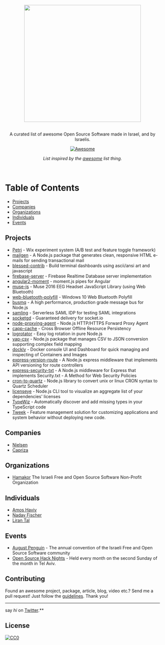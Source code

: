 <br/>
<div align="center">
  <img width="380px" src="https://user-images.githubusercontent.com/316371/32943363-8b8962e4-cb94-11e7-843c-b2392d947a79.png">

</div>
<br/>
<div align="center">

A curated list of awesome Open Source Software made in Israel, and by Israelis.

[![Awesome](https://awesome.re/badge.svg)](https://awesome.re)

 *List inspired by the [awesome](https://github.com/sindresorhus/awesome) list thing.*

</div>
<br/>

# Table of Contents

- [Projects](#projects)
- [Companies](#companies)
- [Organizations](#organizations)
- [Individuals](#individuals)
- [Events](#events)

## Projects
* [Petri](http://wix.github.io/petri) - Wix experiment system (A/B test and feature toggle framework)
* [mailgen](https://github.com/eladnava/mailgen) - A Node.js package that generates clean, responsive HTML e-mails for sending transactional mail
* [blessed-contrib](https://github.com/yaronn/blessed-contrib) - Build terminal dashboards using ascii/ansi art and javascript
* [firebase-server](https://github.com/urish/firebase-server) - Firebase Realtime Database server implementation
* [angular2-moment](https://github.com/urish/angular2-moment) - moment.js pipes for Angular
* [muse-js](https://github.com/urish/muse-js) - Muse 2016 EEG Headset JavaScript Library (using Web Bluetooth)
* [web-bluetooth-polyfill](https://github.com/urish/web-bluetooth-polyfill) - Windows 10 Web Bluetooth Polyfill
* [busmq](https://github.com/capriza/node-busmq) - A high performance, production grade message bus for Node.js
* [samling](https://github.com/capriza/samling) - Serverless SAML IDP for testing SAML integrations
* [socketgd](https://github.com/capriza/socketgd) - Guaranteed delivery for socket.io
* [node-proxying-agent](https://github.com/capriza/node-proxying-agent) - Node.js HTTP/HTTPS Forward Proxy Agent
* [capp-cache](https://github.com/capriza/capp-cache) - Cross Browser Offline Resource Persistency
* [logrotator](https://github.com/capriza/logrotator) - Easy log rotation in pure Node.js
* [yap-csv](https://github.com/nielsen-oss/yap-csv) - Node.js package that manages CSV to JSON conversion supporting complex field mapping
* [dockly](https://github.com/lirantal/dockly) - Docker console UI and Dashboard for quick managing and inspecting of Containers and Images
* [express-version-route](https://github.com/lirantal/express-version-route) - A Node.js express middleware that implements API versioning for route controllers
* [express-security-txt](https://github.com/lirantal/express-security-txt) - A Node.js middleware for Express that implements Security.txt - A Method for Web Security Policies
* [cron-to-quartz](https://github.com/lirantal/cron-to-quartz) - Node.js library to convert unix or linux CRON syntax to Quartz Scheduler
* [licenseye](https://github.com/lirantal/licenseye) - Node.js CLI tool to visualize an aggregate list of your dependencies' licenses
* [TypeWiz](https://github.com/urish/typewiz) - Automatically discover and add missing types in your TypeScript code
* [Tweek](https://github.com/soluto/tweek) -  Feature management solution for customizing applications and system behavior without deploying new code.

## Companies
* [Nielsen](http://www.nielsen.com)
* [Capriza](https://www.capriza.com)

## Organizations
* [Hamakor](https://www.hamakor.org.il) The Israeli Free and Open Source Software Non-Profit Organization

## Individuals
* [Amos Haviv](https://github.com/amoshaviv)
* [Nadav Fischer](https://github.com/fujifish)
* [Liran Tal](https://github.com/lirantal)

## Events
* [August Penguin](http://ap.hamakor.org.il) - The annual convention of the Israeli Free and Open Source Software community
* [Open Source Hack Nights](https://www.meetup.com/Open-Source-and-Free-Software-in-Israel/) - Held every month on the second Sunday of the month in Tel Aviv.

## Contributing
Found an awesome project, package, article, blog, video etc.? Send me a pull request! Just follow the [guidelines](/CONTRIBUTING.md). Thank you!

---
say *hi* on [Twitter](https://twitter.com/liran_tal).**

## License
[![CC0](http://mirrors.creativecommons.org/presskit/buttons/88x31/svg/cc-zero.svg)](http://creativecommons.org/publicdomain/zero/1.0/)
